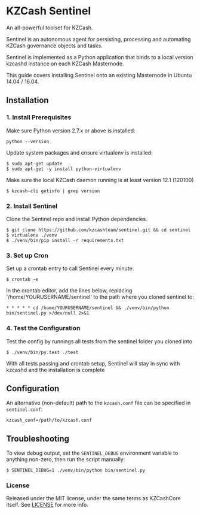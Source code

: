 # KZCash Sentinel

An all-powerful toolset for KZCash.

Sentinel is an autonomous agent for persisting, processing and automating KZCash governance objects and tasks.

Sentinel is implemented as a Python application that binds to a local version kzcashd instance on each KZCash Masternode.

This guide covers installing Sentinel onto an existing Masternode in Ubuntu 14.04 / 16.04.

## Installation

### 1. Install Prerequisites

Make sure Python version 2.7.x or above is installed:

    python --version

Update system packages and ensure virtualenv is installed:

    $ sudo apt-get update
    $ sudo apt-get -y install python-virtualenv

Make sure the local KZCash daemon running is at least version 12.1 (120100)

    $ kzcash-cli getinfo | grep version

### 2. Install Sentinel

Clone the Sentinel repo and install Python dependencies.

    $ git clone https://github.com/kzcashteam/sentinel.git && cd sentinel
    $ virtualenv ./venv
    $ ./venv/bin/pip install -r requirements.txt

### 3. Set up Cron

Set up a crontab entry to call Sentinel every minute:

    $ crontab -e

In the crontab editor, add the lines below, replacing '/home/YOURUSERNAME/sentinel' to the path where you cloned sentinel to:

    * * * * * cd /home/YOURUSERNAME/sentinel && ./venv/bin/python bin/sentinel.py >/dev/null 2>&1

### 4. Test the Configuration

Test the config by runnings all tests from the sentinel folder you cloned into

    $ ./venv/bin/py.test ./test

With all tests passing and crontab setup, Sentinel will stay in sync with kzcashd and the installation is complete

## Configuration

An alternative (non-default) path to the `kzcash.conf` file can be specified in `sentinel.conf`:

    kzcash_conf=/path/to/kzcash.conf

## Troubleshooting

To view debug output, set the `SENTINEL_DEBUG` environment variable to anything non-zero, then run the script manually:

    $ SENTINEL_DEBUG=1 ./venv/bin/python bin/sentinel.py

### License

Released under the MIT license, under the same terms as KZCashCore itself. See [LICENSE](LICENSE) for more info.

